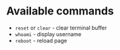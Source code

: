 # Available commands

* `reset` or `clear` - clear terminal buffer 
* `whoami` - display username
* `reboot` - reload page